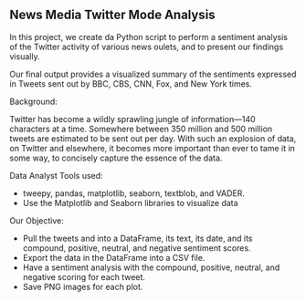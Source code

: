 ## News Media Twitter Mode Analysis

In this project, we create da Python script to perform a sentiment analysis of the Twitter activity of various news oulets, and to present our findings visually.

Our final output provides a visualized summary of the sentiments expressed in Tweets sent out by BBC, CBS, CNN, Fox, and New York times.


Background:

Twitter has become a wildly sprawling jungle of information—140 characters at a time. Somewhere between 350 million and 500 million tweets are estimated to be sent out per day. With such an explosion of data, on Twitter and elsewhere, it becomes more important than ever to tame it in some way, to concisely capture the essence of the data.


Data Analyst Tools used:
- tweepy, pandas, matplotlib, seaborn, textblob, and VADER.
- Use the Matplotlib and Seaborn libraries to visualize data


Our Objective:
- Pull the tweets and into a DataFrame, its text, its date, and its compound, positive, neutral, and negative sentiment scores.
- Export the data in the DataFrame into a CSV file.
- Have a sentiment analysis with the compound, positive, neutral, and negative scoring for each tweet.
- Save PNG images for each plot.
